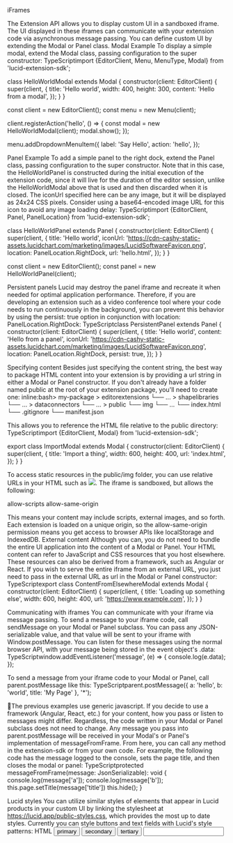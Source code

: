 iFrames

The Extension API allows you to display custom UI in a sandboxed iframe. The UI displayed in these iframes can communicate with your extension code via asynchronous message passing. You can define custom UI by extending the Modal or Panel class.
Modal Example
To display a simple modal, extend the Modal class, passing configuration to the super constructor:
TypeScriptimport {EditorClient, Menu, MenuType, Modal} from 'lucid-extension-sdk';

class HelloWorldModal extends Modal {
    constructor(client: EditorClient) {
        super(client, {
            title: 'Hello world',
            width: 400,
            height: 300,
            content: 'Hello from a modal',
        });
    }
}

const client = new EditorClient();
const menu = new Menu(client);

client.registerAction('hello', () => {
    const modal = new HelloWorldModal(client);
    modal.show();
});

menu.addDropdownMenuItem({
    label: 'Say Hello',
    action: 'hello',
});

Panel Example
To add a simple panel to the right dock, extend the Panel class, passing configuration to the super constructor. Note that in this case, the HelloWorldPanel is constructed during the initial execution of the extension code, since it will live for the duration of the editor session, unlike the HelloWorldModal above that is used and then discarded when it is closed.
The iconUrl specified here can be any image, but it will be displayed as 24x24 CSS pixels. Consider using a base64-encoded image URL for this icon to avoid any image loading delay:
TypeScriptimport {EditorClient, Panel, PanelLocation} from 'lucid-extension-sdk';

class HelloWorldPanel extends Panel {
    constructor(client: EditorClient) {
        super(client, {
            title: 'Hello world',
            iconUrl: 'https://cdn-cashy-static-assets.lucidchart.com/marketing/images/LucidSoftwareFavicon.png',
            location: PanelLocation.RightDock,
            url: 'hello.html',
        });
    }
}

const client = new EditorClient();
const panel = new HelloWorldPanel(client);


Persistent panels
Lucid may destroy the panel iframe and recreate it when needed for optimal application performance. Therefore, if you are developing an extension such as a video conference tool where your code needs to run continuously in the background, you can prevent this behavior by using the persist: true option in conjunction with location: PanelLocation.RightDock:
TypeScriptclass PersistentPanel extends Panel {
    constructor(client: EditorClient) {
        super(client, {
            title: 'Hello world',
            content: 'Hello from a panel',
            iconUrl: 'https://cdn-cashy-static-assets.lucidchart.com/marketing/images/LucidSoftwareFavicon.png',
            location: PanelLocation.RightDock,
            persist: true,
        });
    }
}

Specifying content
Besides just specifying the content string, the best way to package HTML content into your extension is by providing a url string in either a Modal or Panel constructor.
If you don't already have a folder named public at the root of your extension package, you'll need to create one:
inline:bash> my-package
    > editorextensions
        └── ...
    > shapelibraries
        └── ...
    > dataconnectors
        └── ...
    > public
        └── img
            └── ...
        └── index.html
    └── .gitignore
    └── manifest.json

This allows you to reference the HTML file relative to the public directory:
TypeScriptimport {EditorClient, Modal} from 'lucid-extension-sdk';

export class ImportModal extends Modal {
    constructor(client: EditorClient) {
        super(client, {
            title: 'Import a thing',
            width: 600,
            height: 400,
            url: 'index.html',
        });
    }
}

To access static resources in the public/img folder, you can use relative URLs in your HTML such as <img src="img/example.png">.
The iframe is sandboxed, but allows the following:

allow-scripts
allow-same-origin

This means your content may include scripts, external images, and so forth. Each extension is loaded on a unique
origin, so the allow-same-origin permission means you get access to browser APIs like localStorage and
IndexedDB.
External content
Although you can, you do not need to bundle the entire UI application into the content of a Modal or Panel.
Your HTML content can refer to JavaScript and CSS resources that you host elsewhere. These resources can also be derived from a framework, such as Angular or React.
If you wish to serve the entire iframe from an external URL, you just need to pass in the external URL as url in the Modal or Panel constructor:
TypeScriptexport class ContentFromElsewhereModal extends Modal {
    constructor(client: EditorClient) {
        super(client, {
            title: 'Loading up something else',
            width: 600,
            height: 400,
            url: 'https://www.example.com',
        });
    }
}

Communicating with iframes
You can communicate with your iframe via message passing. To send a message to your iframe code, call sendMessage on your Modal or Panel subclass. You can pass any JSON-serializable value, and that value will be sent to your iframe with Window.postMessage. You can listen for these messages using the normal browser API, with your message being stored in the event object's .data:
TypeScriptwindow.addEventListener('message', (e) => {
    console.log(e.data);
});


To send a message from your iframe code to your Modal or Panel, call parent.postMessage like this:
TypeScriptparent.postMessage({
    a: 'hello',
    b: 'world',
    title: 'My Page'
}, '*');

📘The previous examples use generic javascript. If you decide to use a framework (Angular, React, etc.) for your content, how you pass or listen to messages might differ. Regardless, the code written in your Modal or Panel subclass does not need to change.
Any message you pass into parent.postMessage will be received in your Modal's or Panel's implementation of messageFromFrame. From here, you can call any method in the extension-sdk or from your own code. For example, the following code has the message logged to the console, sets the page title, and then closes the modal or panel:
TypeScriptprotected messageFromFrame(message: JsonSerializable): void {
    console.log(message['a']);
    console.log(message['b']);
    this.page.setTitle(message['title'])
    this.hide();
}

Lucid styles
You can utilize similar styles of elements that appear in Lucid products in your custom UI by linking the stylesheet at https://lucid.app/public-styles.css, which provides the most up to date styles.
Currently you can style buttons and text fields with Lucid's style patterns:
HTML<html>
    <head>
        <link type="text/css" rel="stylesheet" href="https://lucid.app/public-styles.css">
    </head>
    <body>
        <button class="lucid-styling primary">primary</button>
        <button class="lucid-styling secondary">secondary</button>
        <button class="lucid-styling tertiary">tertiary</button>
        <input
            type="text"
            class="lucid-styling"
        >
    </body>
</html>
